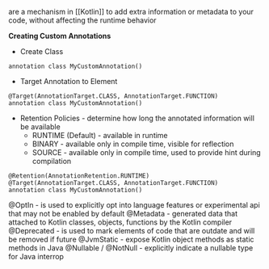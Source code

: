 are a mechanism in [[Kotlin]] to add extra information or metadata to your code, without affecting the runtime behavior

**Creating Custom Annotations**

- Create Class

```
annotation class MyCustomAnnotation()
```

- Target Annotation to Element

```
@Target(AnnotationTarget.CLASS, AnnotationTarget.FUNCTION)
annotation class MyCustomAnnotation()
```

- Retention Policies - determine how long the annotated information will be available
    - RUNTIME (Default) - available in runtime
    - BINARY - available only in compile time, visible for reflection
    - SOURCE - available only in compile time, used to provide hint during compilation

```
@Retention(AnnotationRetention.RUNTIME)  
@Target(AnnotationTarget.CLASS, AnnotationTarget.FUNCTION)
annotation class MyCustomAnnotation()
```

@OptIn - is used to explicitly opt into language features or experimental api that may not be enabled by default
@Metadata - generated data that attached to Kotlin classes, objects, functions by the Kotlin compiler
@Deprecated - is used to mark elements of code that are outdate and will be removed if future
@JvmStatic - expose Kotlin object methods as static methods in Java
@Nullable / @NotNull - explicitly indicate a nullable type for Java interrop
